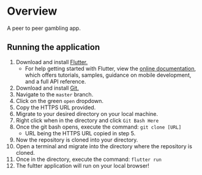 # Overview

A peer to peer gambling app.

## Running the application

1. Download and install [Flutter.](https://docs.flutter.dev/get-started/install)
    - For help getting started with Flutter, view the
[online documentation](https://flutter.dev/docs), which offers tutorials,
samples, guidance on mobile development, and a full API reference.
2. Download and install [Git.](https://gitforwindows.org/)
3. Navigate to the `master` branch.
4. Click on the green `open` dropdown.
5. Copy the HTTPS URL provided.
6. Migrate to your desired directory on your local machine.
7. Right click when in the directory and click `Git Bash Here`
8. Once the git bash opens, execute the command: `git clone [URL]`
    - URL being the HTTPS URL copied in step 5.
9. Now the repository is cloned into your directory.
10. Open a terminal and migrate into the directory where the repository is cloned.
11. Once in the directory, execute the command: `flutter run`
12. The fultter application will run on your local browser!

